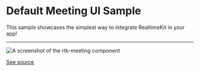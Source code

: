 # Default Meeting UI Sample

This sample showcases the simplest way to integrate RealtimeKit in your
app!

---

![A screenshot of the rtk-meeting component](./screenshot.png)

[See source](./index.html)

